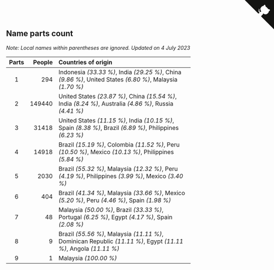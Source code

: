 ## Name parts count

*Note: Local names within parentheses are ignored.*
*Updated on  4 July 2023*

| Parts | People | Countries of origin |
| :--: | ---: | :--- |
| 1 | 294 | Indonesia *(33.33 %)*, India *(29.25 %)*, China *(9.86 %)*, United States *(6.80 %)*, Malaysia *(1.70 %)* |
| 2 | 149440 | United States *(23.87 %)*, China *(15.54 %)*, India *(8.24 %)*, Australia *(4.86 %)*, Russia *(4.41 %)* |
| 3 | 31418 | United States *(11.15 %)*, India *(10.15 %)*, Spain *(8.38 %)*, Brazil *(6.89 %)*, Philippines *(6.23 %)* |
| 4 | 14918 | Brazil *(15.19 %)*, Colombia *(11.52 %)*, Peru *(10.50 %)*, Mexico *(10.13 %)*, Philippines *(5.84 %)* |
| 5 | 2030 | Brazil *(55.32 %)*, Malaysia *(12.32 %)*, Peru *(4.19 %)*, Philippines *(3.99 %)*, Mexico *(3.40 %)* |
| 6 | 404 | Brazil *(41.34 %)*, Malaysia *(33.66 %)*, Mexico *(5.20 %)*, Peru *(4.46 %)*, Spain *(1.98 %)* |
| 7 | 48 | Malaysia *(50.00 %)*, Brazil *(33.33 %)*, Portugal *(6.25 %)*, Egypt *(4.17 %)*, Spain *(2.08 %)* |
| 8 | 9 | Brazil *(55.56 %)*, Malaysia *(11.11 %)*, Dominican Republic *(11.11 %)*, Egypt *(11.11 %)*, Angola *(11.11 %)* |
| 9 | 1 | Malaysia *(100.00 %)* |


<a href="https://github.com/JustinTimeCuber/wca_statistics" class="github-corner" aria-label="View source on Github"><svg width="80" height="80" viewBox="0 0 250 250" style="fill:#151513; color:#fff; position: absolute; top: 0; border: 0; right: 0;" aria-hidden="true"><path d="M0,0 L115,115 L130,115 L142,142 L250,250 L250,0 Z"></path><path d="M128.3,109.0 C113.8,99.7 119.0,89.6 119.0,89.6 C122.0,82.7 120.5,78.6 120.5,78.6 C119.2,72.0 123.4,76.3 123.4,76.3 C127.3,80.9 125.5,87.3 125.5,87.3 C122.9,97.6 130.6,101.9 134.4,103.2" fill="currentColor" style="transform-origin: 130px 106px;" class="octo-arm"></path><path d="M115.0,115.0 C114.9,115.1 118.7,116.5 119.8,115.4 L133.7,101.6 C136.9,99.2 139.9,98.4 142.2,98.6 C133.8,88.0 127.5,74.4 143.8,58.0 C148.5,53.4 154.0,51.2 159.7,51.0 C160.3,49.4 163.2,43.6 171.4,40.1 C171.4,40.1 176.1,42.5 178.8,56.2 C183.1,58.6 187.2,61.8 190.9,65.4 C194.5,69.0 197.7,73.2 200.1,77.6 C213.8,80.2 216.3,84.9 216.3,84.9 C212.7,93.1 206.9,96.0 205.4,96.6 C205.1,102.4 203.0,107.8 198.3,112.5 C181.9,128.9 168.3,122.5 157.7,114.1 C157.9,116.9 156.7,120.9 152.7,124.9 L141.0,136.5 C139.8,137.7 141.6,141.9 141.8,141.8 Z" fill="currentColor" class="octo-body"></path></svg></a><style>.github-corner:hover .octo-arm{animation:octocat-wave 560ms ease-in-out}@keyframes octocat-wave{0%,100%{transform:rotate(0)}20%,60%{transform:rotate(-25deg)}40%,80%{transform:rotate(10deg)}}@media (max-width:500px){.github-corner:hover .octo-arm{animation:none}.github-corner .octo-arm{animation:octocat-wave 560ms ease-in-out}}</style>
